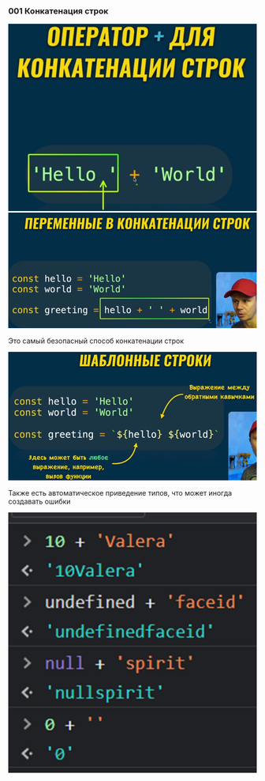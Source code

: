 ### 001 Конкатенация строк

![](_png/a388e1fe2921d94841849fbb86781163.png)
![](_png/8212bbb5b6af6ddd4efc1dc19eb77a62.png)

Это самый безопасный способ конкатенации строк

![](_png/4c28f204858e6b8155f7cdaa19ff1e85.png)

Также есть автоматическое приведение типов, что может иногда создавать ошибки

![](_png/e1c3af8f31bac2bea1d5c3ffca3eac48.png)
